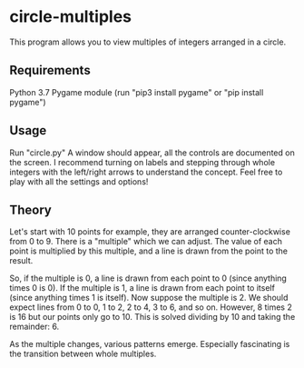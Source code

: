 # circle-multiples
This program allows you to view multiples of integers arranged in a circle.

## Requirements
Python 3.7
Pygame module (run "pip3 install pygame" or "pip install pygame")

## Usage
Run "circle.py"
A window should appear, all the controls are documented on the screen.
I recommend turning on labels and stepping through whole integers with the left/right arrows to understand the concept.
Feel free to play with all the settings and options!

## Theory
Let's start with 10 points for example, they are arranged counter-clockwise from 0 to 9.
There is a "multiple" which we can adjust.
The value of each point is multiplied by this multiple, and a line is drawn from the point to the result.

So, if the multiple is 0, a line is drawn from each point to 0 (since anything times 0 is 0).
If the multiple is 1, a line is drawn from each point to itself (since anything times 1 is itself).
Now suppose the multiple is 2. We should expect lines from 0 to 0, 1 to 2, 2 to 4, 3 to 6, and so on.
However, 8 times 2 is 16 but our points only go to 10. This is solved dividing by 10 and taking the remainder: 6.

As the multiple changes, various patterns emerge. Especially fascinating is the transition between whole multiples.

